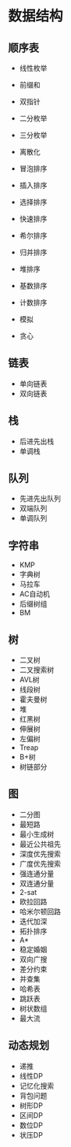 # 数据结构

## 顺序表

- 线性枚举

- 前缀和

- 双指针

- 二分枚举

- 三分枚举

- 离散化

- 冒泡排序

- 插入排序

- 选择排序

- 快速排序

- 希尔排序

- 归并排序

- 堆排序

- 基数排序

- 计数排序

- 模拟

- 贪心

## 链表

- 单向链表
- 双向链表

## 栈

- 后进先出栈
- 单调栈

## 队列

- 先进先出队列
- 双端队列
- 单调队列

## 字符串

- KMP
- 字典树
- 马拉车
- AC自动机
- 后缀树组
- BM

## 树

- 二叉树
- 二叉搜索树
- AVL树
- 线段树
- 霍夫曼树
- 堆
- 红黑树
- 伸展树
- 左偏树
- Treap
- B+树
- 树链部分

## 图

- 二分图
- 最短路
- 最小生成树
- 最近公共祖先
- 深度优先搜索
- 广度优先搜索
- 强连通分量
- 双连通分量
- 2-sat
- 欧拉回路
- 哈米尔顿回路
- 迭代加深
- 拓扑排序
- A*
- 稳定婚姻
- 双向广搜
- 差分约束
- 并查集
- 哈希表
- 跳跃表
- 树状数组
- 最大流

## 动态规划

- 递推
- 线性DP
- 记忆化搜索
- 背包问题
- 树形DP
- 区间DP
- 数位DP
- 状压DP